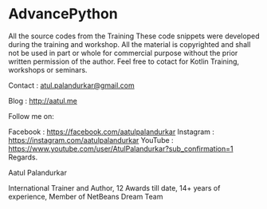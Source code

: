 # AdvancePython
All the source codes from the Training
These code snippets were developed during the training and workshop. All the material is copyrighted and shall not be used in part or whole for commercial purpose without the prior written permission of the author. Feel free to cotact for Kotlin Training, workshops or seminars.

Contact : atul.palandurkar@gmail.com

Blog : http://aatul.me

Follow me on:

Facebook : https://facebook.com/aatulpalandurkar Instagram : https://instagram.com/aatulpalandurkar YouTube : https://www.youtube.com/user/AtulPalandurkar?sub_confirmation=1 Regards.

Aatul Palandurkar

International Trainer and Author, 
12 Awards till date, 
14+ years of experience, 
Member of NetBeans Dream Team
